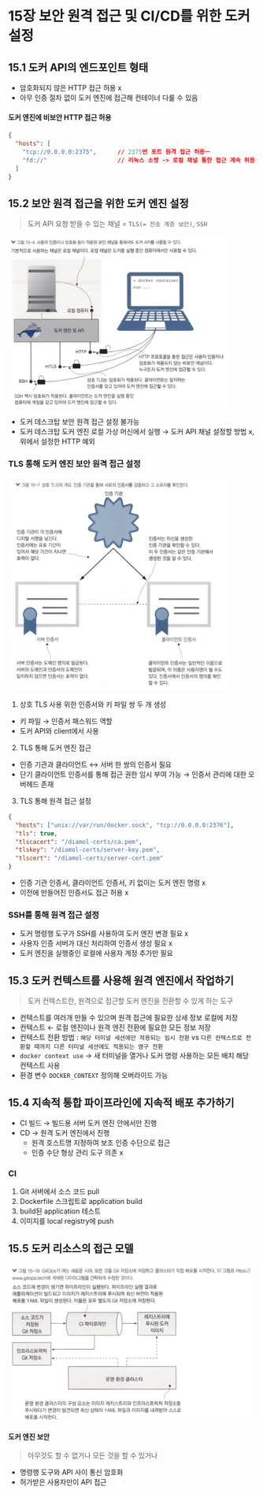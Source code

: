 # 15장 보안 원격 접근 및 CI/CD를 위한 도커 설정

## 15.1 도커 API의 엔드포인트 형태

- 암호화되지 않은 HTTP 접근 허용 x
- 아무 인증 절차 없이 도커 엔진에 접근해 컨테이너 다룰 수 있음

#### 도커 엔진에 비보안 HTTP 접근 허용

```json
{
  "hosts": [
    "tcp://0.0.0.0:2375",      // 2375번 포트 원격 접근 허용ㅡ
    "fd://"                    // 리눅스 소켓 -> 로컬 채널 통한 접근 계속 허용
  ]
}
```

## 15.2 보안 원격 접근을 위한 도커 엔진 설정

> 도커 API 요청 받을 수 있는 채널 = `TLS(= 전송 계층 보안)`, `SSH`

<img src="img/1.png" alt="" width="450" />

- 도커 데스크탑 보안 원격 접근 설정 불가능
- 도커 데스크탑 도커 엔진 로컬 가상 머신에서 실행 &rarr; 도커 API 채널 설정할 방법 x, 위에서 설정한 HTTP 예외

### TLS 통해 도커 엔진 보안 원격 접근 설정

<img src="img/2.png" alt="" width="450" />

1. 상호 TLS 사용 위한 인증서와 키 파일 쌍 두 개 생성

- 키 파일 &rarr; 인증서 패스워드 역할
- 도커 API와 client에서 사용

2. TLS 통해 도커 엔진 접근

- 인증 기관과 클라이언트 &harr; 서버 한 쌍의 인증서 필요
- 단기 클라이언트 인증서를 통해 접근 권한 임시 부여 가능 &rarr; 인증서 관리에 대한 오버헤드 존재

3. TLS 통해 원격 접근 설정

```json
{
  "hosts": ["unix://var/run/docker.sock", "tcp://0.0.0.0:2376"],
  "tls": true,
  "tlscacert": "/diamol-certs/ca.pem",
  "tlskey": "/diamol-certs/server-key.pem",
  "tlscert": "/diamol-certs/server-cert.pem"
}
```

- 인증 기관 인증서, 클라이언트 인증서, 키 없이는 도커 엔진 명령 x
- 이전에 만들어진 인증서도 접근 허용 x

### SSH를 통해 원격 접근 설정

- 도커 명령행 도구가 SSH를 사용하여 도커 엔진 변경 필요 x
- 사용자 인증 서버가 대신 처리하여 인증서 생성 필요 x
- 도커 엔진을 실행중인 로컬에 사용자 계정 추가만 필요

## 15.3 도커 컨텍스트를 사용해 원격 엔진에서 작업하기

> 도커 컨텍스트란, 원격으로 접근할 도커 엔진을 전환할 수 있게 하는 도구

- 컨텍스트를 여러개 만들 수 있으며 원격 접근에 필요한 상세 정보 로컬에 저장
- 컨텍스트 &larr; 로컬 엔진이나 원격 엔진 전환에 필요한 모든 정보 저장
- 컨텍스트 전환 방법 : `해당 터미널 세션에만 적용되는 임시 전환` vs `다른 컨텍스트로 전환할 때까지 다른 터미널 세션에도 적용되는 영구 전환`
- `docker context use` &rarr; 새 터미널을 열거나 도커 명령 사용하는 모든 배치 해당 컨텍스트 사용
- 환경 변수 `DOCKER_CONTEXT` 정의해 오버라이드 가능

## 15.4 지속적 통합 파이프라인에 지속적 배포 추가하기

- CI 빌드 &rarr; 빌드용 서버 도커 엔진 안에서만 진행
- CD &rarr; 원격 도커 엔진에서 진행
  - 원격 호스트명 지정하여 보조 인증 수단으로 접근
  - 인증 수단 형상 관리 도구 의존 x

### CI

1. Git 서버에서 소스 코드 pull
2. Dockerfile 스크립트로 application build
3. build된 application 테스트
4. 이미지를 local registry에 push

## 15.5 도커 리소스의 접근 모델

<img src="img/3.png" alt="" width="500" />

#### 도커 엔진 보안

> 아무것도 할 수 없거나 모든 것을 할 수 있거나

- 명령행 도구와 API 사이 통신 암호화
- 허가받은 사용자만이 API 접근